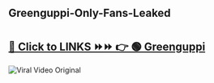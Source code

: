 
 ## Greenguppi-Only-Fans-Leaked

# <h2><a href="https://clipsfans.com/Greenguppi&ref=git">🔗 Click to LINKS ⏩⏩ 👉 🟢 Greenguppi </a></h2>

<a href="https://clipsfans.com/Greenguppi&ref=git" rel="nofollow" data-target="animated-image.originalLink"><img src="https://i.ibb.co.com/xMMVF88/686577567.gif" alt="Viral Video Original" style="max-width: 100%; display: inline-block;" data-target="animated-image.originalImage"></a>
